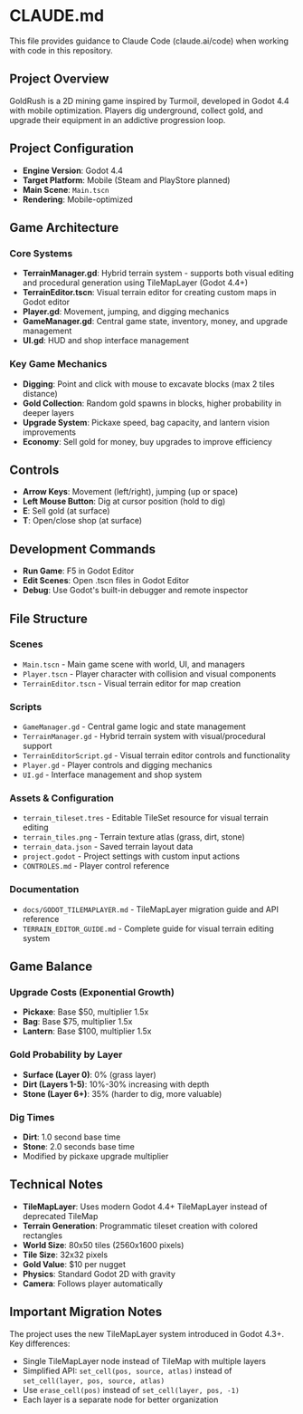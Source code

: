 # CLAUDE.md

This file provides guidance to Claude Code (claude.ai/code) when working with code in this repository.

## Project Overview

GoldRush is a 2D mining game inspired by Turmoil, developed in Godot 4.4 with mobile optimization. Players dig underground, collect gold, and upgrade their equipment in an addictive progression loop.

## Project Configuration

- **Engine Version**: Godot 4.4
- **Target Platform**: Mobile (Steam and PlayStore planned)
- **Main Scene**: `Main.tscn`
- **Rendering**: Mobile-optimized

## Game Architecture

### Core Systems
- **TerrainManager.gd**: Hybrid terrain system - supports both visual editing and procedural generation using TileMapLayer (Godot 4.4+)
- **TerrainEditor.tscn**: Visual terrain editor for creating custom maps in Godot editor
- **Player.gd**: Movement, jumping, and digging mechanics
- **GameManager.gd**: Central game state, inventory, money, and upgrade management
- **UI.gd**: HUD and shop interface management

### Key Game Mechanics
- **Digging**: Point and click with mouse to excavate blocks (max 2 tiles distance)
- **Gold Collection**: Random gold spawns in blocks, higher probability in deeper layers
- **Upgrade System**: Pickaxe speed, bag capacity, and lantern vision improvements
- **Economy**: Sell gold for money, buy upgrades to improve efficiency

## Controls
- **Arrow Keys**: Movement (left/right), jumping (up or space)
- **Left Mouse Button**: Dig at cursor position (hold to dig)
- **E**: Sell gold (at surface)  
- **T**: Open/close shop (at surface)

## Development Commands

- **Run Game**: F5 in Godot Editor
- **Edit Scenes**: Open .tscn files in Godot Editor
- **Debug**: Use Godot's built-in debugger and remote inspector

## File Structure

### Scenes
- `Main.tscn` - Main game scene with world, UI, and managers
- `Player.tscn` - Player character with collision and visual components
- `TerrainEditor.tscn` - Visual terrain editor for map creation

### Scripts
- `GameManager.gd` - Central game logic and state management
- `TerrainManager.gd` - Hybrid terrain system with visual/procedural support
- `TerrainEditorScript.gd` - Visual terrain editor controls and functionality
- `Player.gd` - Player controls and digging mechanics
- `UI.gd` - Interface management and shop system

### Assets & Configuration
- `terrain_tileset.tres` - Editable TileSet resource for visual terrain editing
- `terrain_tiles.png` - Terrain texture atlas (grass, dirt, stone)
- `terrain_data.json` - Saved terrain layout data
- `project.godot` - Project settings with custom input actions
- `CONTROLES.md` - Player control reference

### Documentation
- `docs/GODOT_TILEMAPLAYER.md` - TileMapLayer migration guide and API reference
- `TERRAIN_EDITOR_GUIDE.md` - Complete guide for visual terrain editing system

## Game Balance

### Upgrade Costs (Exponential Growth)
- **Pickaxe**: Base $50, multiplier 1.5x
- **Bag**: Base $75, multiplier 1.5x  
- **Lantern**: Base $100, multiplier 1.5x

### Gold Probability by Layer
- **Surface (Layer 0)**: 0% (grass layer)
- **Dirt (Layers 1-5)**: 10%-30% increasing with depth
- **Stone (Layer 6+)**: 35% (harder to dig, more valuable)

### Dig Times
- **Dirt**: 1.0 second base time
- **Stone**: 2.0 seconds base time
- Modified by pickaxe upgrade multiplier

## Technical Notes

- **TileMapLayer**: Uses modern Godot 4.4+ TileMapLayer instead of deprecated TileMap
- **Terrain Generation**: Programmatic tileset creation with colored rectangles
- **World Size**: 80x50 tiles (2560x1600 pixels)
- **Tile Size**: 32x32 pixels
- **Gold Value**: $10 per nugget
- **Physics**: Standard Godot 2D with gravity
- **Camera**: Follows player automatically

## Important Migration Notes

The project uses the new TileMapLayer system introduced in Godot 4.3+. Key differences:
- Single TileMapLayer node instead of TileMap with multiple layers
- Simplified API: `set_cell(pos, source, atlas)` instead of `set_cell(layer, pos, source, atlas)`
- Use `erase_cell(pos)` instead of `set_cell(layer, pos, -1)`
- Each layer is a separate node for better organization
